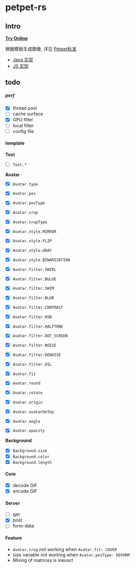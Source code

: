 # petpet-rs

## Intro

**[Try Online](https://petpet.d2n.moe/)**

根据模板生成图像, 详见 [Petpet标准](https://github.com/Dituon/petpet)
- [Java 实现](https://github.com/Dituon/petpet)
- [JS 实现](https://github.com/Dituon/petpet-js)

## todo

##### perf

- [x] thread pool
- [ ] cache surface
- [x] GPU filter
- [ ] local filter
- [ ] config file

#### template

**Text**

- [ ] `Text.*`

**Avatar**

- [x] `Avatar.type`


- [x] `Avatar.pos`
- [x] `Avatar.posType`


- [x] `Avatar.crop`
- [x] `Avatar.cropType`


- [x] `Avatar.style.MIRROR`
- [x] `Avatar.style.FLIP`
- [x] `Avatar.style.GRAY`
- [x] `Avatar.style.BINARIZATION`


- [x] `Avatar.filter.SWIRL`
- [x] `Avatar.filter.BULGE`
- [x] `Avatar.filter.SWIM`
- [x] `Avatar.filter.BLUR`
- [x] `Avatar.filter.CONTRAST`
- [x] `Avatar.filter.HSB`
- [x] `Avatar.filter.HALFTONE`
- [x] `Avatar.filter.DOT_SCREEN`
- [x] `Avatar.filter.NOISE`
- [x] `Avatar.filter.DENOISE`
- [x] `Avatar.filter.OIL`


- [x] `Avatar.fit`
- [x] `Avatar.round`
- [x] `Avatar.rotate`
- [x] `Avatar.origin`
- [x] `Avatar.avatarOnTop`


- [x] `Avatar.angle`
- [x] `Avatar.opacity`


**Background**

- [x] `Background.size`
- [x] `Background.color`
- [x] `Background.length`

#### Core

- [x] decode GIF
- [x] encode GIF

#### Server

- [ ] get
- [x] post
- [ ] form-data

#### Feature

- `Avatar.crop` not working when `Avatar.fit: COVER`
- size variable not working when `Avatar.posType: DEFORM`
- Mixing of matrices is inexact
